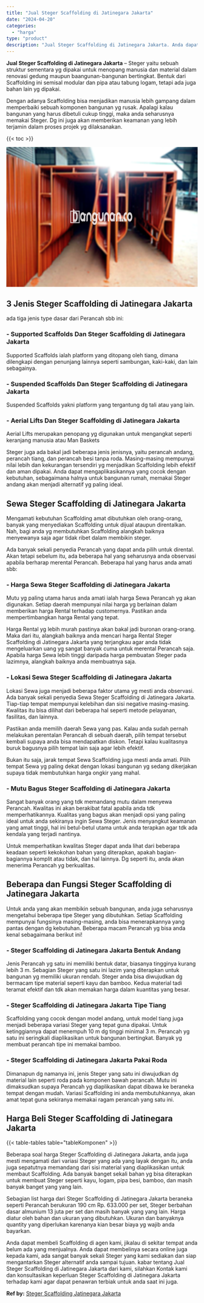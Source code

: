 ```yaml
---
title: "Jual Steger Scaffolding di Jatinegara Jakarta"
date: "2024-04-20"
categories: 
  - "harga"
type: "product"
description: "Jual Steger Scaffolding di Jatinegara Jakarta. Anda dapat membeli Scaffolding di agen kami, jikalau di sekitar tempat anda belum ada yang menjualnya. Anda da..."
---
```


**Jual Steger Scaffolding di Jatinegara Jakarta** – Steger yaitu sebuah struktur sementara yg dipakai untuk menopang manusia dan material dalam renovasi gedung maupun baangunan-bangunan bertingkat. Bentuk dari Scaffolding ini semisal modular dan pipa atau tabung logam, tetapi ada juga bahan lain yg dipakai.

Dengan adanya Scaffolding bisa menjadikan manusia lebih gampang dalam memperbaiki sebuah komponen bangunan yg rusak. Apalagi kalau bangunan yang harus dibetuli cukup tinggi, maka anda seharusnya memakai Steger. Dg ini juga akan memberikan keamanan yang lebih terjamin dalam proses projek yg dilaksanakan.

{{< toc >}}

![Jual Steger Scaffolding di Jatinegara Jakarta](/images/sewa-scaffolding-steger-25.png)

## 3 Jenis Steger Scaffolding di Jatinegara Jakarta

ada tiga jenis type dasar dari Perancah sbb ini:

### \- Supported Scaffolds Dan Steger Scaffolding di Jatinegara Jakarta

Supported Scaffolds ialah platform yang ditopang oleh tiang, dimana dilengkapi dengan penunjang lainnya seperti sambungan, kaki-kaki, dan lain sebagainya.

### \- Suspended Scaffolds Dan Steger Scaffolding di Jatinegara Jakarta

Suspended Scaffolds yakni platform yang tergantung dg tali atau yang lain.

### \- Aerial Lifts Dan Steger Scaffolding di Jatinegara Jakarta

Aerial Lifts merupakan penopang yg digunakan untuk mengangkat seperti keranjang manusia atau Man Baskets

Steger juga ada bakal jadi beberapa jenis jenisnya, yaitu perancah andang, perancah tiang, dan perancah besi tanpa roda. Masing-masing mempunyai nilai lebih dan kekurangan tersendiri yg menjadikan Scaffolding lebih efektif dan aman dipakai. Anda dapat mengaplikasikannya yang cocok dengan kebutuhan, sebagaimana halnya untuk bangunan rumah, memakai Steger andang akan menjadi alternatif yg paling ideal.

## Sewa Steger Scaffolding di Jatinegara Jakarta

Mengamati kebutuhan Scaffolding amat dibutuhkan oleh orang-orang, banyak yang menyediakan Scaffolding untuk dijual ataupun direntalkan. Nah, bagi anda yg membutuhkan Scaffolding alangkah baiknya menyewanya saja agar tidak ribet dalam membikin steger.

Ada banyak sekali penyedia Perancah yang dapat anda pilih untuk dirental. Akan tetapi sebelum itu, ada beberapa hal yang seharusnya anda observasi apabila berharap merental Perancah. Beberapa hal yang harus anda amati sbb:

### \- Harga Sewa Steger Scaffolding di Jatinegara Jakarta

Mutu yg paling utama harus anda amati ialah harga Sewa Perancah yg akan digunakan. Setiap daerah mempunyai nilai harga yg berlainan dalam memberikan harga Rental terhadap customernya. Pastikan anda mempertimbangkan harga Rental yang tepat.

Harga Rental yg lebih murah pastinya akan bakal jadi buronan orang-orang. Maka dari itu, alangkah baiknya anda mencari harga Rental Steger Scaffolding di Jatinegara Jakarta yang terjangkau agar anda tidak mengeluarkan uang yg sangat banyak cuma untuk merental Perancah saja. Apabila harga Sewa lebih tinggi daripada harga pembuatan Steger pada lazimnya, alangkah baiknya anda membuatnya saja.

### \- Lokasi Sewa Steger Scaffolding di Jatinegara Jakarta

Lokasi Sewa juga menjadi beberapa faktor utama yg mesti anda observasi. Ada banyak sekali penyedia Sewa Steger Scaffolding di Jatinegara Jakarta. Tiap-tiap tempat mempunyai kelebihan dan sisi negative masing-masing. Kwalitas itu bisa dilihat dari beberapa hal seperti metode pelayanan, fasilitas, dan lainnya.

Pastikan anda memilih daerah Sewa yang pas. Kalau anda sudah pernah melakukan perentalan Perancah di sebuah daerah, pilih tempat tersebut kembali supaya anda bisa mendapatkan diskon. Tetapi kalau kualitasnya buruk bagusnya pilih tempat lain saja agar lebih efektif.

Bukan itu saja, jarak tempat Sewa Scaffolding juga mesti anda amati. Pilih tempat Sewa yg paling dekat dengan lokasi bangunan yg sedang dikerjakan supaya tidak membutuhkan harga ongkir yang mahal.

### \- Mutu Bagus Steger Scaffolding di Jatinegara Jakarta

Sangat banyak orang yang tdk memandang mutu dalam menyewa Perancah. Kwalitas ini akan berakibat fatal apabila anda tdk memperhatikannya. Kualitas yang bagus akan menjadi opsi yang paling ideal untuk anda sekiranya ingin Sewa Steger. Jenis menyangkut keamanan yang amat tinggi, hal ini betul-betul utama untuk anda terapkan agar tdk ada kendala yang terjadi nantinya.

Untuk memperhatikan kwalitas Steger dapat anda lihat dari beberapa keadaan seperti kekokohan bahan yang diterapkan, apakah bagian-bagiannya komplit atau tidak, dan hal lainnya. Dg seperti itu, anda akan menerima Perancah yg berkualitas.

## Beberapa dan Fungsi Steger Scaffolding di Jatinegara Jakarta

Untuk anda yang akan membikin sebuah bangunan, anda juga seharusnya mengetahui beberapa tipe Steger yang dibutuhkan. Setiap Scaffolding mempunyai fungsinya masing-masing, anda bisa menerapkannya yang pantas dengan dg kebutuhan. Beberapa macam Perancah yg bisa anda kenal sebagaimana berikut ini!

### \- Steger Scaffolding di Jatinegara Jakarta Bentuk Andang

Jenis Perancah yg satu ini memiliki bentuk datar, biasanya tingginya kurang lebih 3 m. Sebagian Steger yang satu ini lazim yang diterapkan untuk bangunan yg memiliki ukuran rendah. Steger anda bisa diwujudkan dg bermacam tipe material seperti kayu dan bamboo. Kedua material tadi teramat efektif dan tdk akan memakan harga dalam kuantitas yang besar.

### \- Steger Scaffolding di Jatinegara Jakarta Tipe Tiang

Scaffolding yang cocok dengan model andang, untuk model tiang juga menjadi beberapa variasi Steger yang tepat guna dipakai. Untuk ketinggiannya dapat menempuh 10 m dg tinggi minimal 3 m. Perancah yg satu ini seringkali diaplikasikan untuk bangunan bertingkat. Banyak yg membuat perancah tipe ini memakai bamboo.

### \- Steger Scaffolding di Jatinegara Jakarta Pakai Roda

Dimanapun dg namanya ini, jenis Steger yang satu ini diwujudkan dg material lain seperti roda pada komponen bawah perancah. Mutu ini dimaksudkan supaya Perancah yg diaplikasikan dapat dibawa ke beraneka tempat dengan mudah. Variasi Scaffolding ini anda membutuhkannya, akan amat tepat guna sekiranya memakai ragam perancah yang satu ini.

## Harga Beli Steger Scaffolding di Jatinegara Jakarta

{{< table-tables table="tableKomponen" >}}

Beberapa soal harga Steger Scaffolding di Jatinegara Jakarta, anda juga mesti mengamati dari variasi Steger yang ada yang layak dengan itu, anda juga sepatutnya memandang dari sisi material yang diaplikasikan untuk membaut Scaffolding. Ada banyak banget sekali bahan yg bisa diterapkan untuk membuat Steger seperti kayu, logam, pipa besi, bamboo, dan masih banyak banget yang yang lain.

Sebagian list harga dari Steger Scaffolding di Jatinegara Jakarta beraneka seperti Perancah berukuran 190 cm Rp. 633.000 per set, Steger berbahan dasar almunium 13 juta per set dan masih banyak yang yang lain. Harga diatur oleh bahan dan ukuran yang dibutuhkan. Ukuran dan banyaknya quantity yang diperlukan karenanya kian besar biaya yg wajib anda bayarkan.

Anda dapat membeli Scaffolding di agen kami, jikalau di sekitar tempat anda belum ada yang menjualnya. Anda dapat membelinya secara online juga kepada kami, ada sangat banyak sekali Steger yang kami sediakan dan siap mengantarkan Steger alternatif anda sampai tujuan. kabar tentang Jual Steger Scaffolding di Jatinegara Jakarta dari kami, silahkan Kontak kami dan konsultasikan keperluan Steger Scaffolding di Jatinegara Jakarta terhadap kami agar dapat penawran terbiak untuk anda saat ini juga.

**Ref by:** [Steger Scaffolding Jatinegara Jakarta](https://id.wikipedia.org/wiki/Steger)
